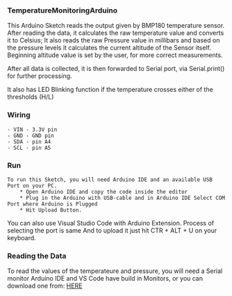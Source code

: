 ### TemperatureMonitoringArduino
This Arduino Sketch reads the output given by BMP180 temperature sensor.
After reading the data, it calculates the raw temperature value and converts it to Celsius;
It also reads the raw Pressure value in millibars and based on the pressure levels it calculates the 
current altitude of the Sensor itself. 
Beginning altitude value is set by the user, for more correct measurements. 
  
  After all data is collected, it is then forwarded to Serial port, via Serial.print() for further processing. 
  
  It also has LED Blinking function if the temperature crosses either of the thresholds (H/L)
  
### Wiring
    - VIN - 3.3V pin
    - GND - GND pin
    - SDA - pin A4
    - SCL - pin A5


### Run

	To run this Sketch, you will need Arduino IDE and an available USB Port on your PC.
    	* Open Arduino IDE and copy the code inside the editor
    	* Plug in the Arduino with USB-cable and in Arduino IDE Select COM Port where Arduino is Plugged
    	* Hit Upload Button.
   
   You can also use Visual Studio Code with Arduino Extension. Process of selecting the port is same
   And to upload it just hit CTR + ALT + U on your keyboard. 

### Reading the Data
To read the values of the temperateure and pressure, you will need a Serial monitor
Arduino IDE and VS Code have build in Monitors, or you can download one from:
[HERE](https://github.com/falcuun/SimpleArduinoMonitor)  

 
